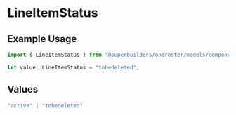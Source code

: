 # LineItemStatus

## Example Usage

```typescript
import { LineItemStatus } from "@superbuilders/oneroster/models/components";

let value: LineItemStatus = "tobedeleted";
```

## Values

```typescript
"active" | "tobedeleted"
```